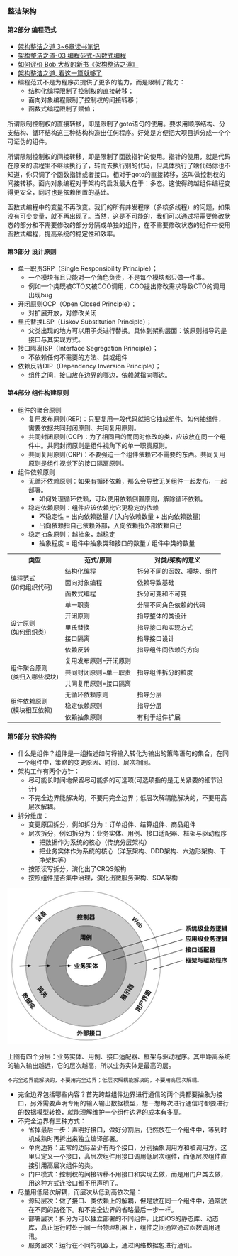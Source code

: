 ### 整洁架构

#### 第2部分 编程范式
* [架构整洁之道 3~6章读书笔记](https://cloud.tencent.com/developer/article/1834412)
* [架构整洁之道-03 编程范式-函数式编程](https://juejin.cn/post/7027679199326371854)
* [如何评价 Bob 大叔的新书《架构整洁之道》](https://www.zhihu.com/question/301498382/answer/1018334384)
* [架构整洁之道, 看这一篇就够了](https://mp.weixin.qq.com/s/Kd1T40KZWvdThKC3IN6n-Q)
* 编程范式不是为程序员提供了更多的能力，而是限制了能力：
  * 结构化编程限制了控制权的直接转移；
  * 面向对象编程限制了控制权的间接转移；
  * 函数式编程限制了赋值；

所谓限制控制权的直接转移，即是限制了goto语句的使用。要求用顺序结构、分支结构、循环结构这三种结构构造出任何程序。好处是方便把大项目拆分成一个个可证伪的组件。

所谓限制控制权的间接转移，即是限制了函数指针的使用。指针的使用，就是代码在原来的流程里不继续执行了，转而去执行别的代码，但具体执行了啥代码你也不知道，你只调了个函数指针或者接口。相对于goto的直接转移，这叫做控制权的间接转移。面向对象编程对于架构的启发最大在于：多态。这使得跨越组件编程变得更安全，同时也是依赖倒置的基础。

函数式编程中的变量不再改变。我们的所有并发程序（多核多线程）的问题，如果没有可变变量，就不再出现了。当然，这是不可能的，我们可以通过将需要修改状态的部分和不需要修改的部分分隔成单独的组件，在不需要修改状态的组件中使用函数式编程，提高系统的稳定性和效率。

#### 第3部分 设计原则
* 单一职责SRP（Single Responsibility Principle）；
  * 一个模块有且只能对一个角色负责，不是每个模块都只做一件事。
  * 例如一个类既被CTO又被COO调用，COO提出修改需求导致CTO的调用出现bug
* 开闭原则OCP（Open Closed Principle）；
  * 对扩展开放，对修改关闭
* 里氏替换LSP（Liskov Substitution Principle）；
  * 父类出现的地方可以用子类进行替换。具体到架构层面：该原则指导的是接口与其实现方式。
* 接口隔离ISP（Interface Segregation Principle）；
  * 不依赖任何不需要的方法、类或组件
* 依赖反转DIP（Dependency Inversion Principle）；
  * 组件之间，接口放在边界的哪边，依赖就指向哪边。

#### 第4部分 组件构建原则
* 组件的聚合原则
  * 复用发布原则(REP)：只要复用一段代码就把它抽成组件。如何抽组件，需要依据共同封闭原则、共同复用原则。
  * 共同封闭原则(CCP)：为了相同目的而同时修改的类，应该放在同一个组件中。共同封闭原则是组件视角下的单一职责原则。
  * 共同复用原则(CRP)：不要强迫一个组件依赖它不需要的东西。共同复用原则是组件视觉下的接口隔离原则。
* 组件依赖原则
  * 无循环依赖原则：如果有循环依赖，那么会导致无关组件一起发布，一起部署。
    * 如何处理循环依赖，可以使用依赖倒置原则，解除循环依赖。
  * 稳定依赖原则：组件应该依赖比它更稳定的依赖
    * 不稳定性 = 出向依赖数量 / (入向依赖数量 + 出向依赖数量)
    * 出向依赖指自己依赖外部，入向依赖指外部依赖自己
  * 稳定抽象原则：越抽象，越稳定
    * 抽象程度 = 组件中抽象类和接口的数量 / 组件中类的数量
    
<table>
    <tr>
        <th>类型</th>
        <th>范式/原则</th>
        <th>对类/架构的意义</th>  
    </tr>
    <tr>
        <td rowspan="3">编程范式<br>(如何组织代码)</td>
        <td>结构化编程</td>
        <td>拆分不同的函数、模块、组件</td>
    </tr>
    <tr>
        <td>面向对象编程</td>
        <td>依赖导致基础</td>
    </tr>
    <tr>
        <td>函数式编程</td>
        <td>拆分可变和不可变</td>
    </tr>
    <tr>
        <td rowspan="5">设计原则<br>(如何组织类)</td>
        <td>单一职责</td>
        <td>分隔不同角色依赖的代码</td>
    </tr>
    <tr>
        <td>开闭原则</td>
        <td>指导整体的类设计</td>
    </tr>
    <tr>
        <td>里氏替换</td>
        <td>指导接口和实现方式</td>
    </tr>
    <tr>
        <td>接口隔离</td>
        <td>指导接口设计</td>
    </tr>
    <tr>
        <td>依赖反转</td>
        <td>指导组件间依赖的方向</td>
    </tr>
    <tr>
        <td rowspan="3">组件聚合原则<br>(类归入哪些模块)</td>
        <td>复用发布原则=开闭原则</td>
        <td rowspan="3">指导组件拆分的粒度</td>
    </tr>
    <tr>
        <td>共同封闭原则=单一职责</td>
    </tr>
    <tr>
        <td>共同复用原则=接口隔离</td>
    </tr>
    <tr>
        <td rowspan="3">组件依赖原则<br>(模块相互依赖)</td>
        <td>无循环依赖原则</td>
        <td>指导分层</td>
    </tr>
    <tr>
        <td>稳定依赖原则</td>
        <td>指导分层</td>
    </tr>
    <tr>
        <td>依赖抽象原则</td>
        <td>有利于组件扩展</td>
    </tr>
</table>

#### 第5部分 软件架构
* 什么是组件？组件是一组描述如何将输入转化为输出的策略语句的集合，在同一个组件中，策略的变更原因、时间、层次相同。
* 架构工作有两个方针：
  * 尽可能长时间地保留尽可能多的可选项(可选项指的是无关紧要的细节设计)
  * 不完全边界能解决的，不要用完全边界；低层次解耦能解决的，不要用高层次解耦。
* 拆分维度：
  * 变更原因拆分，例如拆分为：订单组件、结算组件、商品组件
  * 层次拆分，例如拆分为：业务实体、用例、接口适配器、框架与驱动程序
    * 把数据作为系统的核心（传统分层架构）
    * 把业务实体作为系统的核心（洋葱架构、DDD架构、六边形架构、干净架构等）
  * 按照读写拆分，演化出了CRQS架构
  * 按照组件是否集中治理，演化出微服务架构、SOA架构

![img](../images/four-layers.jpg)

上图有四个分层：业务实体、用例、接口适配器、框架与驱动程序。其中距离系统的输入输出越远，它的层次越高，所以业务实体是最高的层。

`不完全边界能解决的，不要用完全边界；低层次解耦能解决的，不要用高层次解耦。`

* 完全边界包括哪些内容？首先跨越组件边界进行通信的两个类都要抽象为接口，另外需要声明专用的输入输出数据模型，想一想每次进行通信时都要进行的数据模型转换，就能理解维护一个组件边界的成本有多高。
* 不完全边界有三种方式：
  * 省掉最后一步：声明好接口，做好分割后，仍然放在一个组件中，等到时机成熟时再拆出来独立编译部署。
  * 单向边界：正常的边际至少有两个接口，分别抽象调用方和被调用方。这里只定义一个接口，高层次组件用接口调用低层次组件，而低层次组件直接引用高层次组件的类。
  * 门户模式：控制权的间接转移不用接口和实现去做，而是用门户类去做，用这种方式连接口都不用声明了。
* 尽量用低层次解耦，而层次从低到高依次是：
  * 源码层次：做了接口、类依赖上的解耦，但是放在同一个组件中，通常放在不同的路径下。和不完全边界的省略最后一步一样。
  * 部署层次：拆分为可以独立部署的不同组件，比如iOS的静态库、动态库，真正运行时处于同一台物理机器上，组件之间通常通过函数调用通讯。
  * 服务层次：运行在不同的机器上，通过网络数据包进行通讯。


















